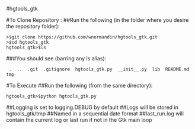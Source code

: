 #hgtools_gtk

#To Clone Repository :
##Run the following (in the folder where you desire the repository folder):

```
>$git clone https://github.com/wnormandin/hgtools_gtk.git
>$cd hgtools_gtk
hgtools_gtk>$ls
```
###You should see (barring any ls alias):

``` 
 .  ..  .git  .gitignore  hgtools_gtk.py  __init__.py  lib  README.md  tmp
```

#To Execute
##Run the following (from the same directory):

``` 
hgtools_gtk>$python hgtools_gtk.py
``` 
 
##Logging is set to logging.DEBUG by default
##Logs will be stored in hgtools_gtk/tmp
##Named in a sequential date format
##last_run.log will contain the current log or last run if not in the Gtk main loop


